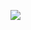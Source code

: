 <!--
**VictorSchneuwly/VictorSchneuwly** is a ✨ _special_ ✨ repository because its `README.md` (this file) appears on your GitHub profile.

Here are some ideas to get you started:

- 🔭 I’m currently working on ...
- 🌱 I’m currently learning ...
- 👯 I’m looking to collaborate on ...
- 🤔 I’m looking for help with ...
- 💬 Ask me about ...
- 📫 How to reach me: ...
- 😄 Pronouns: ...
- ⚡ Fun fact: ...


[![Top Langs](https://github-readme-stats.vercel.app/api/top-langs/?username=VictorSchneuwly&langs_count=10&theme=tokyonight)](https://github.com/anuraghazra/github-readme-stats)


![](https://raw.githubusercontent.com/VictorSchneuwly/github-stats/master/generated/overview.svg#gh-dark-mode-only)
![](https://raw.githubusercontent.com/VictorSchneuwly/github-stats/master/generated/languages.svg#gh-dark-mode-only)
-->

![](http://img3.wikia.nocookie.net/__cb20150201050424/pokemon/images/2/23/Abra_XY.gif)
